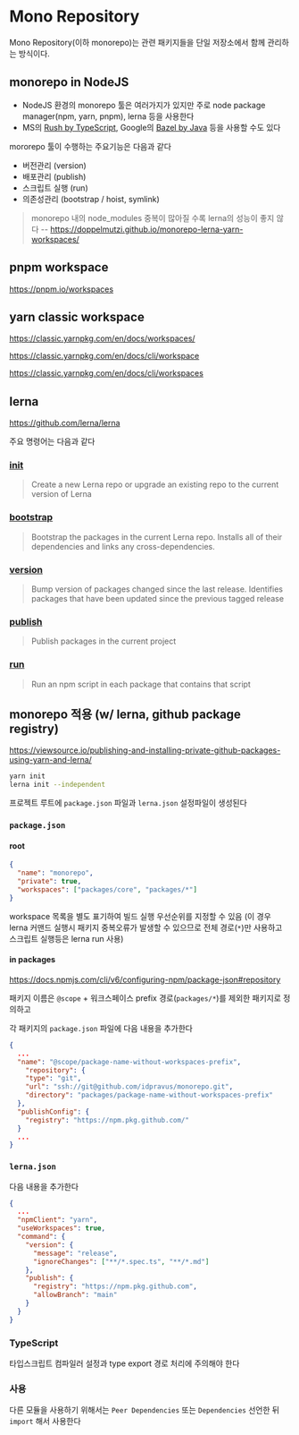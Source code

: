 # Mono Repository

Mono Repository(이하 monorepo)는 관련 패키지들을 단일 저장소에서 함께 관리하는 방식이다.

## monorepo in NodeJS

- NodeJS 환경의 monorepo 툴은 여러가지가 있지만 주로 node package manager(npm, yarn, pnpm), lerna 등을 사용한다
- MS의 [Rush by TypeScript](https://rushjs.io/), Google의 [Bazel by Java](https://bazel.build/) 등을 사용할 수도 있다

mororepo 툴이 수행하는 주요기능은 다음과 같다

- 버전관리 (version)
- 배포관리 (publish)
- 스크립트 실행 (run)
- 의존성관리 (bootstrap / hoist, symlink)

> monorepo 내의 node_modules 중복이 많아질 수록 lerna의 성능이 좋지 않다
> -- <https://doppelmutzi.github.io/monorepo-lerna-yarn-workspaces/>

## pnpm workspace

<https://pnpm.io/workspaces>

## yarn classic workspace

<https://classic.yarnpkg.com/en/docs/workspaces/>

<https://classic.yarnpkg.com/en/docs/cli/workspace>

<https://classic.yarnpkg.com/en/docs/cli/workspaces>

## lerna

<https://github.com/lerna/lerna>

주요 명령어는 다음과 같다

### [init](https://github.com/lerna/lerna/tree/main/commands/init#readme)

> Create a new Lerna repo or upgrade an existing repo to the current version of Lerna

### [bootstrap](https://github.com/lerna/lerna/tree/main/commands/bootstrap#readme)

> Bootstrap the packages in the current Lerna repo. Installs all of their dependencies and links any cross-dependencies.

### [version](https://github.com/lerna/lerna/tree/main/commands/version#readme)

> Bump version of packages changed since the last release.
> Identifies packages that have been updated since the previous tagged release

### [publish](https://github.com/lerna/lerna/tree/main/commands/publish#readme)

> Publish packages in the current project

### [run](https://github.com/lerna/lerna/tree/main/commands/run#readme)

> Run an npm script in each package that contains that script

## monorepo 적용 (w/ lerna, github package registry)

<https://viewsource.io/publishing-and-installing-private-github-packages-using-yarn-and-lerna/>

```bash
yarn init
lerna init --independent
```

프로젝트 루트에 `package.json` 파일과 `lerna.json` 설정파일이 생성된다

### `package.json`

#### root

```json
{
  "name": "monorepo",
  "private": true,
  "workspaces": ["packages/core", "packages/*"]
}
```

workspace 목록을 별도 표기하여 빌드 실행 우선순위를 지정할 수 있음
(이 경우 lerna 커맨드 실행시 패키지 중복오류가 발생할 수 있으므로 전체 경로(`*`)만 사용하고 스크립트 실행등은 lerna run 사용)

#### in packages

<https://docs.npmjs.com/cli/v6/configuring-npm/package-json#repository>

패키지 이름은 `@scope` + 워크스페이스 prefix 경로(`packages/*`)를 제외한 패키지로 정의하고

각 패키지의 `package.json` 파일에 다음 내용을 추가한다

```json
{
  ...
  "name": "@scope/package-name-without-workspaces-prefix",
    "repository": {
    "type": "git",
    "url": "ssh://git@github.com/idpravus/monorepo.git",
    "directory": "packages/package-name-without-workspaces-prefix"
  },
  "publishConfig": {
    "registry": "https://npm.pkg.github.com/"
  }
  ...
}
```

### `lerna.json`

다음 내용을 추가한다

```json
{
  ...
  "npmClient": "yarn",
  "useWorkspaces": true,
  "command": {
    "version": {
      "message": "release",
      "ignoreChanges": ["**/*.spec.ts", "**/*.md"]
    },
    "publish": {
      "registry": "https://npm.pkg.github.com",
      "allowBranch": "main"
    }
  }
}
```

### TypeScript

타입스크립트 컴파일러 설정과 type export 경로 처리에 주의해야 한다

### 사용

다른 모듈을 사용하기 위해서는 `Peer Dependencies` 또는 `Dependencies` 선언한 뒤 `import` 해서 사용한다
